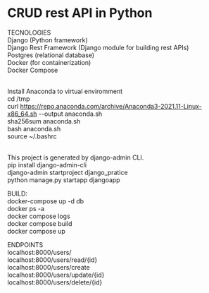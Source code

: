 # CRUD rest API in Python

TECNOLOGIES
<br/> Django (Python framework)
<br/> Django Rest Framework (Django module for building rest APIs)
<br/> Postgres (relational database)
<br/> Docker (for containerization)
<br/> Docker Compose

<br/> Install Anaconda to virtual enviromment
<br/> cd /tmp
<br/> curl https://repo.anaconda.com/archive/Anaconda3-2021.11-Linux-x86_64.sh --output anaconda.sh
<br/> sha256sum anaconda.sh
<br/> bash anaconda.sh
<br/> source ~/.bashrc

<br> This project is generated by django-admin CLI.
<br> pip install django-admin-cli
<br> django-admin startproject django_pratice
<br> python manage.py startapp djangoapp

BUILD:
<br/> docker-compose up -d db
<br/> docker ps -a
<br/> docker compose logs
<br/> docker compose build
<br/> docker compose up

ENDPOINTS
<br/> localhost:8000/users/
<br/> localhost:8000/users/read/{id}
<br/> localhost:8000/users/create
<br/> localhost:8000/users/update/{id}
<br/> localhost:8000/users/delete/{id}	
